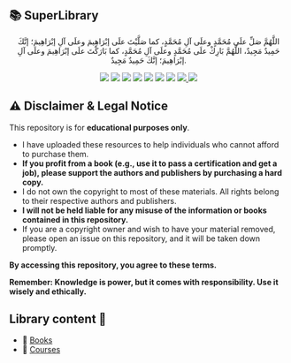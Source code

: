## 📚 SuperLibrary
<p align="center">اللَّهُمَّ صَلِّ علَى مُحَمَّدٍ وعلَى آلِ مُحَمَّدٍ، كما صَلَّيْتَ علَى إبْرَاهِيمَ وعلَى آلِ إبْرَاهِيمَ؛ إنَّكَ حَمِيدٌ مَجِيدٌ، اللَّهُمَّ بَارِكْ علَى مُحَمَّدٍ وعلَى آلِ مُحَمَّدٍ، كما بَارَكْتَ علَى إبْرَاهِيمَ وعلَى آلِ إبْرَاهِيمَ؛ إنَّكَ حَمِيدٌ مَجِيدٌ.</p>
<div id="header" align="center">
  
<img src="https://cdn.rawgit.com/sindresorhus/awesome/d7305f38d29fed78fa85652e3a63e154dd8e8829/media/badge.svg">
<img src="https://img.shields.io/github/stars/mrm8brh/SuperLibrary?style=social">
<img src="https://img.shields.io/github/forks/mrm8brh/SuperLibrary?style=social">
<img src="https://img.shields.io/github/repo-size/mrm8brh/SuperLibrary?style=social">
<img src="https://img.shields.io/github/license/mrm8brh/SuperLibrary?style=social">
<img src="https://img.shields.io/github/issues/mrm8brh/SuperLibrary?style=social">
<img src="https://img.shields.io/github/watchers/mrm8brh/SuperLibrary?style=social">
<a href="https://techforpalestine.org/">
<img src="https://raw.githubusercontent.com/Safouene1/support-palestine-banner/master/StandWithPalestine.svg">
</a>
<a href="https://techforpalestine.org/">
<img src="https://badge.techforpalestine.org/default">
</a>
  
</div>

## ⚠️ Disclaimer & Legal Notice

This repository is for **educational purposes only**.

*   I have uploaded these resources to help individuals who cannot afford to purchase them.
*   **If you profit from a book (e.g., use it to pass a certification and get a job), please support the authors and publishers by purchasing a hard copy.**
*   I do not own the copyright to most of these materials. All rights belong to their respective authors and publishers.
*   **I will not be held liable for any misuse of the information or books contained in this repository.**
*   If you are a copyright owner and wish to have your material removed, please open an issue on this repository, and it will be taken down promptly.

**By accessing this repository, you agree to these terms.**

**Remember: Knowledge is power, but it comes with responsibility. Use it wisely and ethically.**

## Library content 🧾
- 📁 [Books](https://github.com/MrM8BRH/SuperLibrary/tree/master/Books)
- 📁 [Courses](https://github.com/MrM8BRH/SuperLibrary/tree/master/Courses)